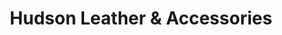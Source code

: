 ---
title: "Hudson Leather & Accessories"
url: /pottstown/hudson-leather-and-accessories/
shop: leather
---